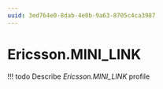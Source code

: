 ```yaml
---
uuid: 3ed764e0-8dab-4e0b-9a63-8705c4ca3987
---
```



# Ericsson.MINI_LINK


<!-- prettier-ignore -->
!!! todo
    Describe *Ericsson.MINI_LINK* profile

